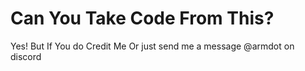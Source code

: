 # Can You Take Code From This?
Yes! But If You do Credit Me Or just send me a message @armdot on discord
